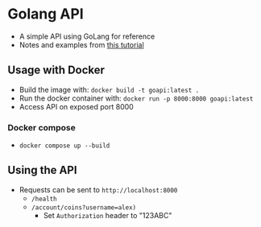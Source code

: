 # Golang API

- A simple API using GoLang for reference
- Notes and examples from [this tutorial](https://www.youtube.com/watch?v=8uiZC0l4Ajw)

## Usage with Docker

- Build the image with: `docker build -t goapi:latest .`
- Run the docker container with: `docker run -p 8000:8000 goapi:latest`
- Access API on exposed port 8000

### Docker compose

- `docker compose up --build`

## Using the API

- Requests can be sent to `http://localhost:8000`
  - `/health`
  - `/account/coins?username=alex)`
    - Set `Authorization` header to "123ABC"
